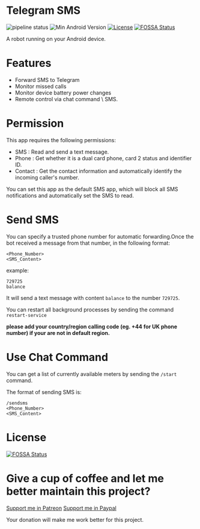 # Telegram SMS

![pipeline status](https://badges.git.reallct.com/qwe7002/telegram-sms/badges/master/pipeline.svg)
![Min Android Version](https://img.shields.io/badge/android-22+-orange.svg)
[![License](https://img.shields.io/badge/License-BSD%203--Clause-blue.svg)](https://github.com/qwe7002/telegram-sms/blob/master/LICENSE)
[![FOSSA Status](https://app.fossa.io/api/projects/git%2Bgithub.com%2Fqwe7002%2Ftelegram-sms.svg?type=shield)](https://app.fossa.io/projects/git%2Bgithub.com%2Fqwe7002%2Ftelegram-sms?ref=badge_shield)

A robot running on your Android device.


Features
========

- Forward SMS to Telegram
- Monitor missed calls
- Monitor device battery power changes
- Remote control via chat command \ SMS.

Permission
==========

This app requires the following permissions:

- SMS : Read and send a text message.
- Phone : Get whether it is a dual card phone, card 2 status and identifier ID.
- Contact : Get the contact information and automatically identify the incoming caller's number.

You can set this app as the default SMS app, which will block all SMS notifications and automatically set the SMS to read.

Send SMS
========

You can specify a trusted phone number for automatic forwarding.Once the bot received a message from that number, in the following format:

```
<Phone_Number>
<SMS_Content>
```
example:
```
729725
balance
```

It will send a text message with content `balance` to the number `729725`.

You can restart all background processes by sending the command `restart-service`

**please add your country/region calling code (eg. +44 for UK phone number) if your are not in default region.**

Use Chat Command
================

You can get a list of currently available meters by sending the `/start` command.

The format of sending SMS is:

```
/sendsms
<Phone_Number>
<SMS_Content>
```

License
=======

[![FOSSA Status](https://app.fossa.io/api/projects/git%2Bgithub.com%2Fqwe7002%2Ftelegram-sms.svg?type=large)](https://app.fossa.io/projects/git%2Bgithub.com%2Fqwe7002%2Ftelegram-sms?ref=badge_large)

Give a cup of coffee and let me better maintain this project?
=============================================================

[Support me in Patreon](https://www.patreon.com/user?u=16899295)
[Support me in Paypal](https://paypal.me/qwe7002)

Your donation will make me work better for this project.